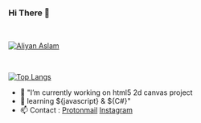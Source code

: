 
### Hi There 👋
 

<br>

[![Aliyan Aslam](https://github-readme-stats.vercel.app/api?username=v3rb0se&show_icons=true&theme=merko)](#)

<br>

[![Top Langs](https://github-readme-stats.vercel.app/api/top-langs/?username=v3rb0se&layout=compact&theme=merko)](#)


- 🔭 "I’m currently working on html5 2d canvas project
- 🌱 learning ${javascript} & ${C#}" 
- 📫 Contact : [Protonmail](mailto:alynx957@protonmail.com?subject=Hi) [Instagram](https://www.instagram.com/alinx.pyy/)


